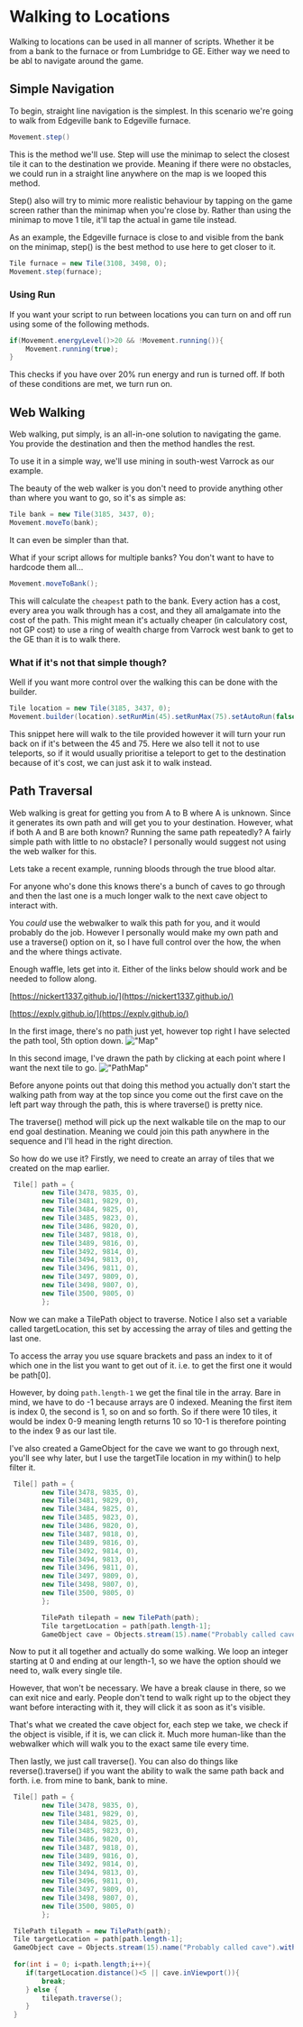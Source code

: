 # Walking to Locations

Walking to locations can be used in all manner of scripts. Whether it be from a bank to the furnace or from Lumbridge to GE. Either way we need to be abl to navigate around the game.

## Simple Navigation

To begin, straight line navigation is the simplest. In this scenario we're going to walk from Edgeville bank to Edgeville furnace.

```java
Movement.step()
```
This is the method we'll use. Step will use the minimap to select the closest tile it can to the destination we provide. Meaning if there were no obstacles, we could run in a straight line anywhere on the map is we looped this method.

Step() also will try to mimic more realistic behaviour by tapping on the game screen rather than the minimap when you're close by. Rather than using the minimap to move 1 tile, it'll tap the actual in game tile instead.

As an example, the Edgeville furnace is close to and visible from the bank on the minimap, step() is the best method to use here to get closer to it.

```java
Tile furnace = new Tile(3108, 3498, 0);
Movement.step(furnace);
```

### Using Run
If you want your script to run between locations you can turn on and off run using some of the following methods.

```java
if(Movement.energyLevel()>20 && !Movement.running()){
    Movement.running(true);
}
```
This checks if you have over 20% run energy and run is turned off. If both of these conditions are met, we turn run on.

## Web Walking

Web walking, put simply, is an all-in-one solution to navigating the game. You provide the destination and then the method handles the rest.

To use it in a simple way, we'll use mining in south-west Varrock as our example.

The beauty of the web walker is you don't need to provide anything other than where you want to go, so it's as simple as:

```java
Tile bank = new Tile(3185, 3437, 0);
Movement.moveTo(bank);
```

It can even be simpler than that.

What if your script allows for multiple banks? You don't want to have to hardcode them all...
```java
Movement.moveToBank();
```
This will calculate the `cheapest` path to the bank. Every action has a cost, every area you walk through has a cost, and they all amalgamate into the cost of the path. This might mean it's actually cheaper (in calculatory cost, not GP cost)
 to use a ring of wealth charge from Varrock west bank to get to the GE than it is to walk there.

### What if it's not that simple though? 

Well if you want more control over the walking this can be done with the builder.

```java
Tile location = new Tile(3185, 3437, 0);
Movement.builder(location).setRunMin(45).setRunMax(75).setAutoRun(false).setUseTeleports(false).move();
```
This snippet here will walk to the tile provided however it will turn your run back on if it's between the 45 and 75. Here we also tell it not to use teleports, so if it would usually prioritise a teleport to get to the destination because of it's cost, we can just ask it to walk instead.

## Path Traversal
Web walking is great for getting you from A to B where A is unknown. Since it generates its own path and will get you to your destination. However, what if both A and B are both known? Running the same path repeatedly? A fairly simple path with little to no obstacle? I personally would suggest not using the web walker for this.

Lets take a recent example, running bloods through the true blood altar.

For anyone who's done this knows there's a bunch of caves to go through and then the last one is a much longer walk to the next cave object to interact with.

You _could_ use the webwalker to walk this path for you, and it would probably do the job. However I personally would make my own path and use a traverse() option on it, so I have full control over the how, the when and the where things activate.

Enough waffle, lets get into it. Either of the links below should work and be needed to follow along.

[https://nickert1337.github.io/](https://nickert1337.github.io/)

[https://explv.github.io/](https://explv.github.io/)

In the first image, there's no path just yet, however top right I have selected the path tool, 5th option down.
!["Map"](https://media.discordapp.net/attachments/902518108546289694/1261053068011638824/Screenshot_2024-07-11_211213.png?ex=66918eb0&is=66903d30&hm=cbb4f0f63a18c54c6a77aa13a3274bb361c0f363015f5362c62e5a852b36ac67&=&format=webp&quality=lossless&width=810&height=739)

In this second image, I've drawn the path by clicking at each point where I want the next tile to go.
!["PathMap"](https://media.discordapp.net/attachments/902518108546289694/1261053087020351580/Screenshot_2024-07-11_211246.png?ex=66918eb5&is=66903d35&hm=b519f4bdf117f570efad8d62a8d0a09009f2c97bb822ed9d347d80c1f70a73a8&=&format=webp&quality=lossless&width=810&height=754)

Before anyone points out that doing this method you actually don't start the walking path from way at the top since you come out the first cave on the left part way through the path, this is where traverse() is pretty nice.

The traverse() method will pick up the next walkable tile on the map to our end goal destination. Meaning we could join this path anywhere in the sequence and I'll head in the right direction.

So how do we use it? Firstly, we need to create an array of tiles that we created on the map earlier.

```java
 Tile[] path = {
        new Tile(3478, 9835, 0),
        new Tile(3481, 9829, 0),
        new Tile(3484, 9825, 0),
        new Tile(3485, 9823, 0),
        new Tile(3486, 9820, 0),
        new Tile(3487, 9818, 0),
        new Tile(3489, 9816, 0),
        new Tile(3492, 9814, 0),
        new Tile(3494, 9813, 0),
        new Tile(3496, 9811, 0),
        new Tile(3497, 9809, 0),
        new Tile(3498, 9807, 0),
        new Tile(3500, 9805, 0)
        };
```

Now we can make a TilePath object to traverse. Notice I also set a variable called targetLocation, this set by accessing the array of tiles and getting the last one.

To access the array you use square brackets and pass an index to it of which one in the list you want to get out of it. i.e. to get the first one it would be path[0].

However, by doing ``path.length-1`` we get the final tile in the array. Bare in mind, we have to do -1 because arrays are 0 indexed. Meaning the first item is index 0, the second is 1, so on and so forth. So if there were 10 tiles, it would be index 0-9 meaning length returns 10 so 10-1 is therefore pointing to the index 9 as our last tile.

I've also created a GameObject for the cave we want to go through next, you'll see why later, but I use the targetTile location in my within() to help filter it.
```java
 Tile[] path = {
        new Tile(3478, 9835, 0),
        new Tile(3481, 9829, 0),
        new Tile(3484, 9825, 0),
        new Tile(3485, 9823, 0),
        new Tile(3486, 9820, 0),
        new Tile(3487, 9818, 0),
        new Tile(3489, 9816, 0),
        new Tile(3492, 9814, 0),
        new Tile(3494, 9813, 0),
        new Tile(3496, 9811, 0),
        new Tile(3497, 9809, 0),
        new Tile(3498, 9807, 0),
        new Tile(3500, 9805, 0)
        };

        TilePath tilepath = new TilePath(path);
        Tile targetLocation = path[path.length-1]; 
        GameObject cave = Objects.stream(15).name("Probably called cave").within(targetLocation, 4).first();
```

Now to put it all together and actually do some walking. We loop an integer starting at 0 and ending at our length-1, so we have the option should we need to, walk every single tile.

However, that won't be necessary. We have a break clause in there, so we can exit nice and early. People don't tend to walk right up to the object they want before interacting with it, they will click it as soon as it's visible.

That's what we created the cave object for, each step we take, we check if the object is visible, if it is, we can click it. Much more human-like than the webwalker which will walk you to the exact same tile every time.

Then lastly, we just call traverse(). You can also do things like reverse().traverse() if you want the ability to walk the same path back and forth. i.e. from mine to bank, bank to mine.
```java
 Tile[] path = {
        new Tile(3478, 9835, 0),
        new Tile(3481, 9829, 0),
        new Tile(3484, 9825, 0),
        new Tile(3485, 9823, 0),
        new Tile(3486, 9820, 0),
        new Tile(3487, 9818, 0),
        new Tile(3489, 9816, 0),
        new Tile(3492, 9814, 0),
        new Tile(3494, 9813, 0),
        new Tile(3496, 9811, 0),
        new Tile(3497, 9809, 0),
        new Tile(3498, 9807, 0),
        new Tile(3500, 9805, 0)
        };

 TilePath tilepath = new TilePath(path);
 Tile targetLocation = path[path.length-1];
 GameObject cave = Objects.stream(15).name("Probably called cave").within(targetLocation, 4).first();
 
 for(int i = 0; i<path.length;i++){
    if(targetLocation.distance()<5 || cave.inViewport()){
        break;
    } else {
        tilepath.traverse();
    }
 }
```
